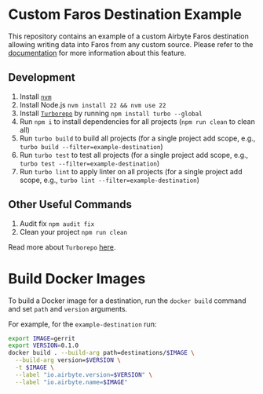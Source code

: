 # Custom Faros Destination Example

This repository contains an example of a custom Airbyte Faros destination allowing writing data into Faros from any custom source.
Please refer to the [documentation](https://github.com/faros-ai/airbyte-connectors/tree/main/destinations/airbyte-faros-destination#custom-sources) for more information about this feature.

## Development

1. Install [`nvm`](https://github.com/nvm-sh/nvm#installing-and-updating)
2. Install Node.js `nvm install 22 && nvm use 22`
3. Install [`Turborepo`](https://turbo.build/repo) by running `npm install turbo --global`
4. Run `npm i` to install dependencies for all projects (`npm run clean` to clean all)
5. Run `turbo build` to build all projects (for a single project add scope, e.g., `turbo build --filter=example-destination`)
6. Run `turbo test` to test all projects (for a single project add scope, e.g., `turbo test --filter=example-destination`)
7. Run `turbo lint` to apply linter on all projects (for a single project add scope, e.g., `turbo lint --filter=example-destination`)


## Other Useful Commands

1. Audit fix `npm audit fix`
2. Clean your project `npm run clean`

Read more about `Turborepo` [here](https://turbo.build/repo).

# Build Docker Images

To build a Docker image for a destination, run the `docker build` command and set `path` and `version` arguments.

For example, for the `example-destination` run:

```sh
export IMAGE=gerrit
export VERSION=0.1.0
docker build . --build-arg path=destinations/$IMAGE \
  --build-arg version=$VERSION \
  -t $IMAGE \
  --label "io.airbyte.version=$VERSION" \
  --label "io.airbyte.name=$IMAGE"
```

